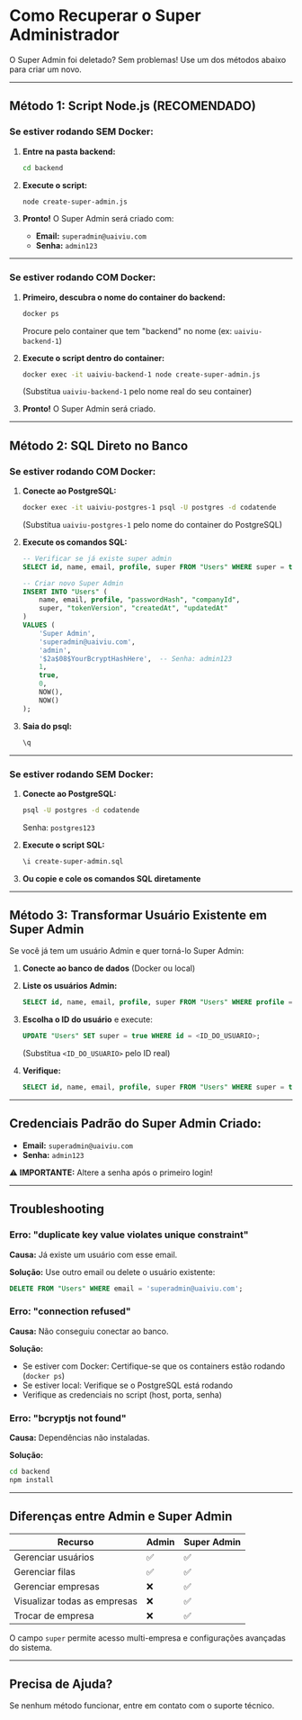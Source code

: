 # Como Recuperar o Super Administrador

O Super Admin foi deletado? Sem problemas! Use um dos métodos abaixo para criar um novo.

---

## Método 1: Script Node.js (RECOMENDADO)

### Se estiver rodando SEM Docker:

1. **Entre na pasta backend:**
   ```bash
   cd backend
   ```

2. **Execute o script:**
   ```bash
   node create-super-admin.js
   ```

3. **Pronto!** O Super Admin será criado com:
   - **Email:** `superadmin@uaiviu.com`
   - **Senha:** `admin123`

---

### Se estiver rodando COM Docker:

1. **Primeiro, descubra o nome do container do backend:**
   ```bash
   docker ps
   ```
   Procure pelo container que tem "backend" no nome (ex: `uaiviu-backend-1`)

2. **Execute o script dentro do container:**
   ```bash
   docker exec -it uaiviu-backend-1 node create-super-admin.js
   ```
   (Substitua `uaiviu-backend-1` pelo nome real do seu container)

3. **Pronto!** O Super Admin será criado.

---

## Método 2: SQL Direto no Banco

### Se estiver rodando COM Docker:

1. **Conecte ao PostgreSQL:**
   ```bash
   docker exec -it uaiviu-postgres-1 psql -U postgres -d codatende
   ```
   (Substitua `uaiviu-postgres-1` pelo nome do container do PostgreSQL)

2. **Execute os comandos SQL:**
   ```sql
   -- Verificar se já existe super admin
   SELECT id, name, email, profile, super FROM "Users" WHERE super = true;

   -- Criar novo Super Admin
   INSERT INTO "Users" (
       name, email, profile, "passwordHash", "companyId",
       super, "tokenVersion", "createdAt", "updatedAt"
   )
   VALUES (
       'Super Admin',
       'superadmin@uaiviu.com',
       'admin',
       '$2a$08$YourBcryptHashHere',  -- Senha: admin123
       1,
       true,
       0,
       NOW(),
       NOW()
   );
   ```

3. **Saia do psql:**
   ```sql
   \q
   ```

---

### Se estiver rodando SEM Docker:

1. **Conecte ao PostgreSQL:**
   ```bash
   psql -U postgres -d codatende
   ```
   Senha: `postgres123`

2. **Execute o script SQL:**
   ```bash
   \i create-super-admin.sql
   ```

3. **Ou copie e cole os comandos SQL diretamente**

---

## Método 3: Transformar Usuário Existente em Super Admin

Se você já tem um usuário Admin e quer torná-lo Super Admin:

1. **Conecte ao banco de dados** (Docker ou local)

2. **Liste os usuários Admin:**
   ```sql
   SELECT id, name, email, profile, super FROM "Users" WHERE profile = 'admin';
   ```

3. **Escolha o ID do usuário** e execute:
   ```sql
   UPDATE "Users" SET super = true WHERE id = <ID_DO_USUARIO>;
   ```
   (Substitua `<ID_DO_USUARIO>` pelo ID real)

4. **Verifique:**
   ```sql
   SELECT id, name, email, profile, super FROM "Users" WHERE super = true;
   ```

---

## Credenciais Padrão do Super Admin Criado:

- **Email:** `superadmin@uaiviu.com`
- **Senha:** `admin123`

⚠️ **IMPORTANTE:** Altere a senha após o primeiro login!

---

## Troubleshooting

### Erro: "duplicate key value violates unique constraint"
**Causa:** Já existe um usuário com esse email.

**Solução:** Use outro email ou delete o usuário existente:
```sql
DELETE FROM "Users" WHERE email = 'superadmin@uaiviu.com';
```

### Erro: "connection refused"
**Causa:** Não conseguiu conectar ao banco.

**Solução:**
- Se estiver com Docker: Certifique-se que os containers estão rodando (`docker ps`)
- Se estiver local: Verifique se o PostgreSQL está rodando
- Verifique as credenciais no script (host, porta, senha)

### Erro: "bcryptjs not found"
**Causa:** Dependências não instaladas.

**Solução:**
```bash
cd backend
npm install
```

---

## Diferenças entre Admin e Super Admin

| Recurso | Admin | Super Admin |
|---------|-------|-------------|
| Gerenciar usuários | ✅ | ✅ |
| Gerenciar filas | ✅ | ✅ |
| Gerenciar empresas | ❌ | ✅ |
| Visualizar todas as empresas | ❌ | ✅ |
| Trocar de empresa | ❌ | ✅ |

O campo `super` permite acesso multi-empresa e configurações avançadas do sistema.

---

## Precisa de Ajuda?

Se nenhum método funcionar, entre em contato com o suporte técnico.
